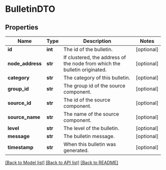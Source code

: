 # BulletinDTO

## Properties
Name | Type | Description | Notes
------------ | ------------- | ------------- | -------------
**id** | **int** | The id of the bulletin. | [optional] 
**node_address** | **str** | If clustered, the address of the node from which the bulletin originated. | [optional] 
**category** | **str** | The category of this bulletin. | [optional] 
**group_id** | **str** | The group id of the source component. | [optional] 
**source_id** | **str** | The id of the source component. | [optional] 
**source_name** | **str** | The name of the source component. | [optional] 
**level** | **str** | The level of the bulletin. | [optional] 
**message** | **str** | The bulletin message. | [optional] 
**timestamp** | **str** | When this bulletin was generated. | [optional] 

[[Back to Model list]](../nifiDocs.md#documentation-for-models) [[Back to API list]](../nifiDocs.md#documentation-for-api-endpoints) [[Back to README]](../nifiDocs.md)


